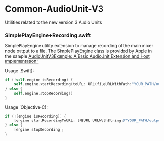 # Common-AudioUnit-V3
Utilities related to the new version 3 Audio Units

### SimplePlayEngine+Recording.swift

SimplePlayEngine utility extension to manage recording of the main mixer node output to a file. The SimplePlayEngine class is provided by Apple in the sample [AudioUnitV3Example: A Basic AudioUnit Extension and Host Implementation"](
https://developer.apple.com/library/content/samplecode/AudioUnitV3Example/Introduction/Intro.html)

Usage (Swift):
```swift
if (!self.engine.isRecording) {
	self.engine.startRecording(toURL: URL(fileURLWithPath:"YOUR_PATH/output.aif"))
} else {
	self.engine.stopRecording()
}
```

Usage (Objective-C):
```objective-c
if (![engine isRecording]) {
	[engine startRecordingToURL: [NSURL URLWithString:@"YOUR_PATH/output.aif"]];
} else {
	[engine stopRecording];
}
```
